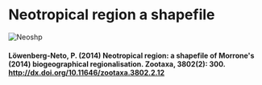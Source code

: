 # Neotropical region a shapefile
![Neoshp](https://user-images.githubusercontent.com/65909510/189993653-d85d517b-b9a3-442a-8296-735e43e3093b.png)
#### Löwenberg-Neto, P. (2014) Neotropical region: a shapefile of Morrone's (2014) biogeographical regionalisation. Zootaxa, 3802(2): 300. http://dx.doi.org/10.11646/zootaxa.3802.2.12
